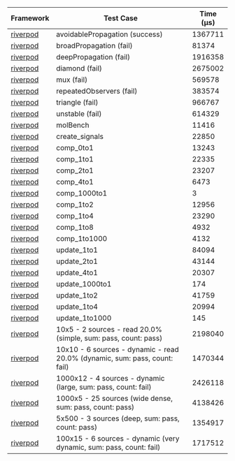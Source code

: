 | Framework | Test Case | Time (μs) |
| --- | --- | --- |
| [riverpod](https://github.com/rrousselGit/riverpod) | avoidablePropagation (success) | 1367711 |
| [riverpod](https://github.com/rrousselGit/riverpod) | broadPropagation (fail) | 81374 |
| [riverpod](https://github.com/rrousselGit/riverpod) | deepPropagation (fail) | 1916358 |
| [riverpod](https://github.com/rrousselGit/riverpod) | diamond (fail) | 2675002 |
| [riverpod](https://github.com/rrousselGit/riverpod) | mux (fail) | 569578 |
| [riverpod](https://github.com/rrousselGit/riverpod) | repeatedObservers (fail) | 383574 |
| [riverpod](https://github.com/rrousselGit/riverpod) | triangle (fail) | 966767 |
| [riverpod](https://github.com/rrousselGit/riverpod) | unstable (fail) | 614329 |
| [riverpod](https://github.com/rrousselGit/riverpod) | molBench | 11416 |
| [riverpod](https://github.com/rrousselGit/riverpod) | create_signals | 22850 |
| [riverpod](https://github.com/rrousselGit/riverpod) | comp_0to1 | 13243 |
| [riverpod](https://github.com/rrousselGit/riverpod) | comp_1to1 | 22335 |
| [riverpod](https://github.com/rrousselGit/riverpod) | comp_2to1 | 23207 |
| [riverpod](https://github.com/rrousselGit/riverpod) | comp_4to1 | 6473 |
| [riverpod](https://github.com/rrousselGit/riverpod) | comp_1000to1 | 3 |
| [riverpod](https://github.com/rrousselGit/riverpod) | comp_1to2 | 12956 |
| [riverpod](https://github.com/rrousselGit/riverpod) | comp_1to4 | 23290 |
| [riverpod](https://github.com/rrousselGit/riverpod) | comp_1to8 | 4932 |
| [riverpod](https://github.com/rrousselGit/riverpod) | comp_1to1000 | 4132 |
| [riverpod](https://github.com/rrousselGit/riverpod) | update_1to1 | 84094 |
| [riverpod](https://github.com/rrousselGit/riverpod) | update_2to1 | 43144 |
| [riverpod](https://github.com/rrousselGit/riverpod) | update_4to1 | 20307 |
| [riverpod](https://github.com/rrousselGit/riverpod) | update_1000to1 | 174 |
| [riverpod](https://github.com/rrousselGit/riverpod) | update_1to2 | 41759 |
| [riverpod](https://github.com/rrousselGit/riverpod) | update_1to4 | 20994 |
| [riverpod](https://github.com/rrousselGit/riverpod) | update_1to1000 | 145 |
| [riverpod](https://github.com/rrousselGit/riverpod) | 10x5 - 2 sources - read 20.0% (simple, sum: pass, count: pass) | 2198040 |
| [riverpod](https://github.com/rrousselGit/riverpod) | 10x10 - 6 sources - dynamic - read 20.0% (dynamic, sum: pass, count: fail) | 1470344 |
| [riverpod](https://github.com/rrousselGit/riverpod) | 1000x12 - 4 sources - dynamic (large, sum: pass, count: fail) | 2426118 |
| [riverpod](https://github.com/rrousselGit/riverpod) | 1000x5 - 25 sources (wide dense, sum: pass, count: pass) | 4138426 |
| [riverpod](https://github.com/rrousselGit/riverpod) | 5x500 - 3 sources (deep, sum: pass, count: pass) | 1354917 |
| [riverpod](https://github.com/rrousselGit/riverpod) | 100x15 - 6 sources - dynamic (very dynamic, sum: pass, count: fail) | 1717512 |
